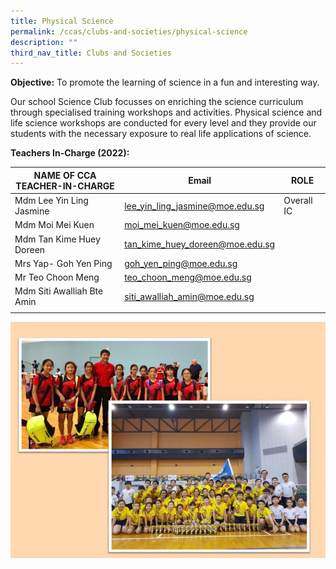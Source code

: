 ```yaml
---
title: Physical Science
permalink: /ccas/clubs-and-societies/physical-science
description: ""
third_nav_title: Clubs and Societies
---
```

**Objective:** To promote the learning of science in a fun and interesting way.

Our school Science Club focusses on enriching the science curriculum through specialised training workshops and activities. Physical science and life science workshops are conducted for every level and they provide our students with the necessary exposure to real life applications of science.

**Teachers In-Charge (2022):**

| NAME OF CCA<br>TEACHER-IN-CHARGE | Email | ROLE |
|---|---|---|
| Mdm Lee Yin Ling Jasmine | lee_yin_ling_jasmine@moe.edu.sg | Overall IC |
| Mdm Moi Mei Kuen | moi_mei_kuen@moe.edu.sg |   |
| Mdm Tan Kime Huey Doreen | tan_kime_huey_doreen@moe.edu.sg |   |
| Mrs Yap- Goh Yen Ping | goh_yen_ping@moe.edu.sg |   |
| Mr Teo Choon Meng | teo_choon_meng@moe.edu.sg |  |
| Mdm Siti Awalliah Bte Amin | siti_awalliah_amin@moe.edu.sg |  |
| | | |

![](/images/badminton.jpg)